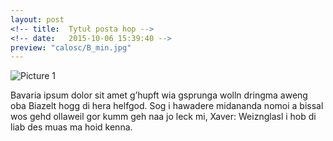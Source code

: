 ```yaml
---
layout: post
<!-- title:  Tytuł posta hop -->
<!-- date:   2015-10-06 15:39:40 -->
preview: "calosc/B_min.jpg"
---
```


![Picture 1]({{site.img_url}}posts/sleek.jpg)

Bavaria ipsum dolor sit amet g’hupft wia gsprunga wolln dringma aweng oba Biazelt hogg di hera helfgod. Sog i hawadere midananda nomoi a bissal wos gehd ollaweil gor kumm geh naa jo leck mi, Xaver: Weiznglasl i hob di liab des muas ma hoid kenna.
